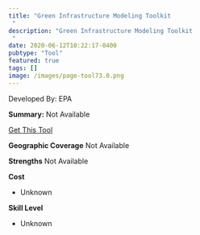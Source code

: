 ```yaml
---
title: "Green Infrastructure Modeling Toolkit "
description: "Green Infrastructure Modeling Toolkit "
date: 2020-06-12T10:22:17-0400
pubtype: "Tool"
featured: true
tags: []
image: /images/page-tool73.0.png
---
```

Developed By: EPA

**Summary:** Not Available

<a href="https://www.epa.gov/water-research/green-infrastructure-modeling-toolkit" target="_blank">Get This Tool</a>

__**Geographic Coverage**__
Not Available

__**Strengths**__
Not Available

__**Cost**__
- Unknown

__**Skill Level**__
- Unknown
